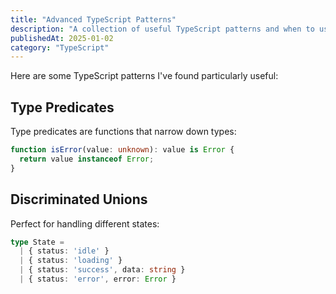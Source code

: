```yaml
---
title: "Advanced TypeScript Patterns"
description: "A collection of useful TypeScript patterns and when to use them"
publishedAt: 2025-01-02
category: "TypeScript"
---
```


Here are some TypeScript patterns I've found particularly useful:

## Type Predicates

Type predicates are functions that narrow down types:

```typescript
function isError(value: unknown): value is Error {
  return value instanceof Error;
}
```

## Discriminated Unions

Perfect for handling different states:

```typescript
type State = 
  | { status: 'idle' }
  | { status: 'loading' }
  | { status: 'success', data: string }
  | { status: 'error', error: Error }
``` 